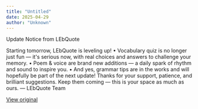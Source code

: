 ```yaml
---
title: "Untitled"
date: 2025-04-29
author: "Unknown"
---
```


Update Notice from LEbQuote

Starting tomorrow, LEbQuote is leveling up!
• Vocabulary quiz is no longer just fun — it's serious now, with real choices and answers to challenge your memory.
• Poem & voice are brand new additions — a daily spark of rhythm and sound to inspire you.
• And yes, grammar tips are in the works and will hopefully be part of the next update!
Thanks for your support, patience, and brilliant suggestions. Keep them coming — this is your space as much as ours.
— LEbQuote Team

[View original](https://t.me/c/2696929880/102)
